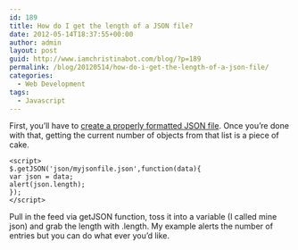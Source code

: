 ```yaml
---
id: 189
title: How do I get the length of a JSON file?
date: 2012-05-14T18:37:55+00:00
author: admin
layout: post
guid: http://www.iamchristinabot.com/blog/?p=189
permalink: /blog/20120514/how-do-i-get-the-length-of-a-json-file/
categories:
  - Web Development
tags:
  - Javascript
---
```

First, you&#8217;ll have to [create a properly formatted JSON file](http://www.iamchristinabot.com/blog/category/web-development/javascript/). Once you&#8217;re done with that, getting the current number of objects from that list is a piece of cake.

    <script>
    $.getJSON('json/myjsonfile.json',function(data){
    var json = data;
    alert(json.length);
    });
    </script>


Pull in the feed via getJSON function, toss it into a variable (I called mine json) and grab the length with .length. My example alerts the number of entries but you can do what ever you&#8217;d like.
